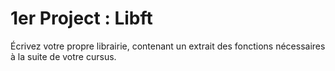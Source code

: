 # 1er Project : Libft

Écrivez votre propre librairie, contenant un extrait des fonctions nécessaires à la suite de votre cursus.
